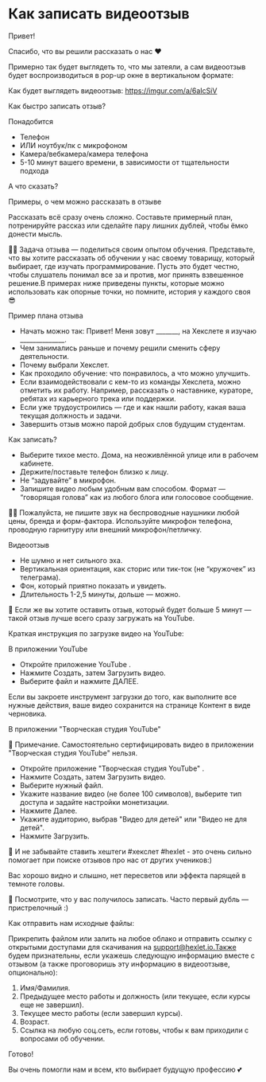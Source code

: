 # Как записать видеоотзыв

Привет!

Спасибо, что вы решили рассказать о нас ❤️

Примерно так будет выглядеть то, что мы затеяли, а сам видеоотзыв будет воспроизводиться в pop-up окне в вертикальном формате:

Как будет выглядеть видеоотзыв: https://imgur.com/a/6aIcSiV

Как быстро записать отзыв?

Понадобится

- Телефон
- ИЛИ ноутбук/пк с микрофоном
- Камера/вебкамера/камера телефона
- 5-10 минут вашего времени, в зависимости от тщательности подхода

А что сказать?

Примеры, о чем можно рассказать в отзыве

Рассказать всё сразу очень сложно. Составьте примерный план, потренируйте рассказ или сделайте пару лишних дублей, чтобы ёмко донести мысль.

🙏🏻 Задача отзыва — поделиться своим опытом обучения. Представьте, что вы хотите рассказать об обучении у нас своему товарищу, который выбирает, где изучать программирование. Пусть это будет честно, чтобы слушатель понимал все за и против, мог принять взвешенное решение.В примерах ниже приведены пункты, которые можно использовать как опорные точки, но помните, история у каждого своя 😎

Пример плана отзыва

- Начать можно так: Привет! Меня зовут _______, на Хекслете я изучаю ______________.
- Чем занимались раньше и почему решили сменить сферу деятельности.
- Почему выбрали Хекслет.
- Как проходило обучение: что понравилось, а что можно улучшить.
- Если взаимодействовали с кем-то из команды Хекслета, можно отметить их работу. Например, рассказать о наставнике, кураторе, ребятах из карьерного трека или поддержки.
- Если уже трудоустроились — где и как нашли работу, какая ваша текущая должность и задачи.
- Завершить отзыв можно парой добрых слов будущим студентам.

Как записать?

- Выберите тихое место. Дома, на неоживлённой улице или в рабочем кабинете.
- Держите/поставьте телефон близко к лицу.
- Не “задувайте” в микрофон.
- Запишите видео любым удобным вам способом. Формат — “говорящая голова” как из любого блога или голосовое сообщение.

🙏🏻 Пожалуйста, не пишите звук на беспроводные наушники любой цены, бренда и форм-фактора. Используйте микрофон телефона, проводную гарнитуру или внешний микрофон/петличку.

Видеоотзыв

- Не шумно и нет сильного эха.
- Вертикальная ориентация, как сторис или тик-ток (не “кружочек” из телеграма).
- Фон, который приятно показать и увидеть.
- Длительность 1-2,5 минуты, дольше — можно.

📌 Если же вы хотите оставить отзыв, который будет больше 5 минут — такой отзыв лучше всего сразу загружать на YouTube.

Краткая инструкция по загрузке видео на YouTube:

В приложении YouTube

- Откройте приложение YouTube .
- Нажмите Создать, затем Загрузить видео.
- Выберите файл и нажмите ДАЛЕЕ.

Если вы закроете инструмент загрузки до того, как выполните все нужные действия, ваше видео сохранится на странице Контент в виде черновика.

В приложении "Творческая студия YouTube"

📌 Примечание. Самостоятельно сертифицировать видео в приложении "Творческая студия YouTube" нельзя.

- Откройте приложение "Творческая студия YouTube" .
- Нажмите Создать, затем Загрузить видео.
- Выберите нужный файл.
- Укажите название видео (не более 100 символов), выберите тип доступа и задайте настройки монетизации.
- Нажмите Далее.
- Укажите аудиторию, выбрав "Видео для детей" или "Видео не для детей".
- Нажмите Загрузить. 

📌 И не забывайте ставить хештеги #хекслет #hexlet - это очень сильно помогает при поиске отзывов про нас от других учеников:)

Вас хорошо видно и слышно, нет пересветов или эффекта парящей в темноте головы.

📌 Посмотрите, что у вас получилось записать. Часто первый дубль — пристрелочный :)

Как отправить нам исходные файлы:

Прикрепить файлом или залить на любое облако и отправить ссылку с открытыми доступами для скачивания на support@hexlet.io.Также будем признательны, если укажешь следующую информацию вместе с отзывом (а также проговоришь эту информацию в видеоотзыве, опционально):

1. Имя/Фамилия.
2. Предыдущее место работы и должность (или текущее, если курсы еще не завершил).
3. Текущее место работы (если завершил курсы).
34. Возраст.
5. Ссылка на любую соц.сеть, если готовы, чтобы к вам приходили с вопросами об обучении. 

Готово!

Вы очень помогли нам и всем, кто выбирает будущую профессию 💕
